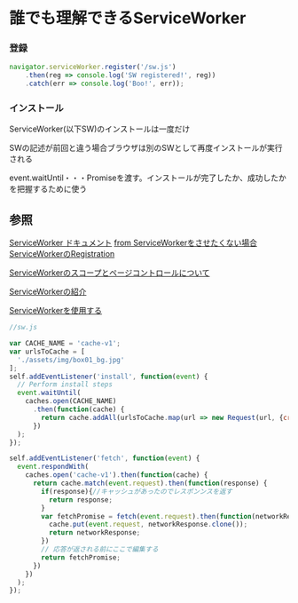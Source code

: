 # 誰でも理解できるServiceWorker


### 登録

```js
navigator.serviceWorker.register('/sw.js')
    .then(reg => console.log('SW registered!', reg))
    .catch(err => console.log('Boo!', err));
```

### インストール

ServiceWorker(以下SW)のインストールは一度だけ

SWの記述が前回と違う場合ブラウザは別のSWとして再度インストールが実行される


event.waitUntil・・・Promiseを渡す。インストールが完了したか、成功したかを把握するために使う



## 参照

[ServiceWorker ドキュメント](https://jakearchibald.github.io/isserviceworkerready/resources.html)
[from ServiceWorkerをさせたくない場合](https://stackoverflow.com/questions/33590378/status-code200-ok-from-serviceworker-in-chrome-network-devtools)
[ServiceWorkerのRegistration](https://nhiroki.jp/2015/07/05/service-worker-registration)

[ServiceWorkerのスコープとページコントロールについて](https://qiita.com/nhiroki/items/eb16b802101153352bba)

[ServiceWorkerの紹介](https://developers.google.com/web/fundamentals/primers/service-workers/#lifecycle)

[ServiceWorkerを使用する](https://developer.mozilla.org/ja/docs/Web/API/ServiceWorker_API/Using_Service_Workers)

```js
//sw.js

var CACHE_NAME = 'cache-v1';
var urlsToCache = [
  './assets/img/box01_bg.jpg'
];
self.addEventListener('install', function(event) {
  // Perform install steps
  event.waitUntil(
    caches.open(CACHE_NAME)
      .then(function(cache) {
        return cache.addAll(urlsToCache.map(url => new Request(url, {credentials: 'same-origin'})));
      })
  );
});

self.addEventListener('fetch', function(event) {
  event.respondWith(
    caches.open('cache-v1').then(function(cache) {
      return cache.match(event.request).then(function(response) {
        if(response){//キャッシュがあったのでレスポンンスを返す
          return response;
        }
        var fetchPromise = fetch(event.request).then(function(networkResponse) {
          cache.put(event.request, networkResponse.clone());
          return networkResponse;
        })
        // 応答が返される前にここで編集する
        return fetchPromise;
      })
    })
  );
});
```



